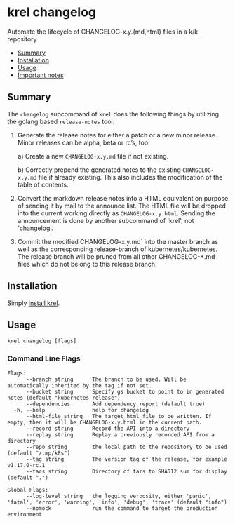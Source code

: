 # krel changelog

Automate the lifecycle of CHANGELOG-x.y.{md,html} files in a k/k repository

- [Summary](#summary)
- [Installation](#installation)
- [Usage](#usage)
- [Important notes](#important-notes)

## Summary

The `changelog` subcommand of `krel` does the following things by utilizing
the golang based `release-notes` tool:

1. Generate the release notes for either a patch or a new minor release. Minor
   releases can be alpha, beta or rc’s, too.

   a) Create a new `CHANGELOG-x.y.md` file if not existing.

   b) Correctly prepend the generated notes to the existing `CHANGELOG-x.y.md`
   file if already existing. This also includes the modification of the
   table of contents.

2. Convert the markdown release notes into a HTML equivalent on purpose of
   sending it by mail to the announce list. The HTML file will be dropped into
   the current working directly as `CHANGELOG-x.y.html`. Sending the
   announcement is done by another subcommand of 'krel', not 'changelog'.

3. Commit the modified CHANGELOG-x.y.md` into the master branch as well as the
   corresponding release-branch of kubernetes/kubernetes. The release branch
   will be pruned from all other CHANGELOG-\*.md files which do not belong to
   this release branch.

## Installation

Simply [install krel](README.md#installation).

## Usage

```
krel changelog [flags]
```

### Command Line Flags

```
Flags:
      --branch string      The branch to be used. Will be automatically inherited by the tag if not set.
      --bucket string      Specify gs bucket to point to in generated notes (default "kubernetes-release")
      --dependencies       Add dependency report (default true)
  -h, --help               help for changelog
      --html-file string   The target html file to be written. If empty, then it will be CHANGELOG-x.y.html in the current path.
      --record string      Record the API into a directory
      --replay string      Replay a previously recorded API from a directory
      --repo string        the local path to the repository to be used (default "/tmp/k8s")
      --tag string         The version tag of the release, for example v1.17.0-rc.1
      --tars string        Directory of tars to SHA512 sum for display (default ".")

Global Flags:
      --log-level string   the logging verbosity, either 'panic', 'fatal', 'error', 'warning', 'info', 'debug', 'trace' (default "info")
      --nomock             run the command to target the production environment
```
